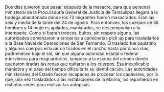 Dos días tuvieron que pasar, después de la masacre, para que personal ministerial de la Procuraduría General de Justicia de Tamaulipas llegara a la bodega abandonada donde los 72 migrantes fueron masacrados. Eran las seis y media de la tarde del 24 de agosto. Para entonces, los cuerpos de 58 hombres y 14 mujeres apilados, maniatados, se descomponían a la intemperie. Como si fueran troncos, bultos, sin respeto alguno, las autoridades comenzaron a arrojarlos a camionetas pick up para trasladarlos a la Base Naval de Operaciones de San Fernando. El traslado fue paulatino y algunos cuerpos estuvieron tirados en el rancho  hasta por cinco días, pudriéndose bajo el sol, sin que alguna autoridad estatal o federal interviniera para resguardarlos, tampoco a la escena del crimen donde quedaron tiradas las ropas que quitaron a los cuerpos. Esa inexplicable maniobra y el paso del tiempo dificultaría su identificación. 
Las autoridades ministeriales del Estado fueron incapaces de procesar los cadáveres, por lo que, una vez trasladados a las instalaciones de la Marina, los repartieron en distintas sedes para realizar las autopsias. 
